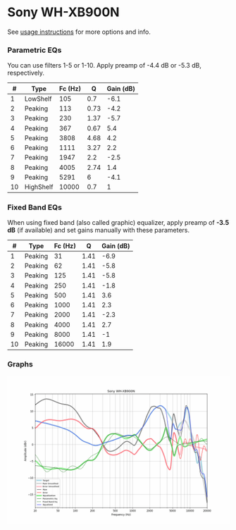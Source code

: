 # Sony WH-XB900N
See [usage instructions](https://github.com/jaakkopasanen/AutoEq#usage) for more options and info.

### Parametric EQs
You can use filters 1-5 or 1-10. Apply preamp of -4.4 dB or -5.3 dB, respectively.

|   # | Type      |   Fc (Hz) |    Q |   Gain (dB) |
|-----|-----------|-----------|------|-------------|
|   1 | LowShelf  |       105 | 0.7  |        -6.1 |
|   2 | Peaking   |       113 | 0.73 |        -4.2 |
|   3 | Peaking   |       230 | 1.37 |        -5.7 |
|   4 | Peaking   |       367 | 0.67 |         5.4 |
|   5 | Peaking   |      3808 | 4.68 |         4.2 |
|   6 | Peaking   |      1111 | 3.27 |         2.2 |
|   7 | Peaking   |      1947 | 2.2  |        -2.5 |
|   8 | Peaking   |      4005 | 2.74 |         1.4 |
|   9 | Peaking   |      5291 | 6    |        -4.1 |
|  10 | HighShelf |     10000 | 0.7  |         1   |

### Fixed Band EQs
When using fixed band (also called graphic) equalizer, apply preamp of **-3.5 dB** (if available) and set gains manually with these parameters.

|   # | Type    |   Fc (Hz) |    Q |   Gain (dB) |
|-----|---------|-----------|------|-------------|
|   1 | Peaking |        31 | 1.41 |        -6.9 |
|   2 | Peaking |        62 | 1.41 |        -5.8 |
|   3 | Peaking |       125 | 1.41 |        -5.8 |
|   4 | Peaking |       250 | 1.41 |        -1.8 |
|   5 | Peaking |       500 | 1.41 |         3.6 |
|   6 | Peaking |      1000 | 1.41 |         2.3 |
|   7 | Peaking |      2000 | 1.41 |        -2.3 |
|   8 | Peaking |      4000 | 1.41 |         2.7 |
|   9 | Peaking |      8000 | 1.41 |        -1   |
|  10 | Peaking |     16000 | 1.41 |         1.9 |

### Graphs
![](./Sony%20WH-XB900N.png)
